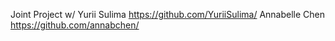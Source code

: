 Joint Project w/
Yurii Sulima https://github.com/YuriiSulima/
Annabelle Chen https://github.com/annabchen/
